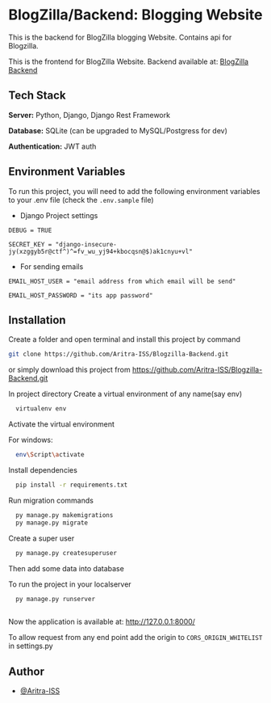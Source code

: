 
# BlogZilla/Backend: Blogging Website

This is the backend for BlogZilla blogging Website.
Contains api for Blogzilla.

This is the frontend for BlogZilla Website.
Backend available at: [BlogZilla Backend](https://github.com/Aritra-ISS/Blogzilla-Backend.git)


## Tech Stack

**Server:** Python, Django, Django Rest Framework

**Database:** SQLite (can be upgraded to MySQL/Postgress for dev)

**Authentication:** JWT auth



## Environment Variables

To run this project, you will need to add the following environment variables to your .env file (check the `.env.sample` file)

- Django Project settings

`DEBUG = TRUE`

`SECRET_KEY = "django-insecure-jy(xzggyb5r@ctf^)^=fv_wu_yj94+kbocqsn@$)ak1cnyu+vl"`

- For sending emails

`EMAIL_HOST_USER = "email address from which email will be send"`

`EMAIL_HOST_PASSWORD = "its app password"`



## Installation

Create a folder and open terminal and install this project by
command 
```bash
git clone https://github.com/Aritra-ISS/Blogzilla-Backend.git

```
or simply download this project from https://github.com/Aritra-ISS/Blogzilla-Backend.git

In project directory Create a virtual environment of any name(say env)

```bash
  virtualenv env

```
Activate the virtual environment

For windows:
```bash
  env\Script\activate

```
Install dependencies
```bash
  pip install -r requirements.txt

```
Run migration commands
```bash
  py manage.py makemigrations
  py manage.py migrate

```

Create a super user
```bash
  py manage.py createsuperuser

```
Then add some data into database


To run the project in your localserver
```bash
  py manage.py runserver
  
```

Now the application is available at: http://127.0.0.1:8000/


To allow request from any end point add the origin to `CORS_ORIGIN_WHITELIST` in settings.py


## Author

- [@Aritra-ISS](https://github.com/Aritra-ISS)
